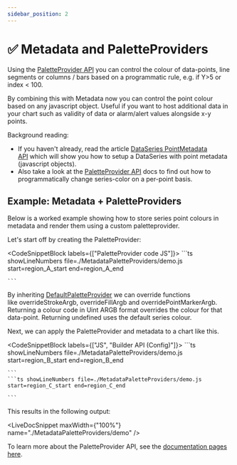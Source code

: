 ```yaml
---
sidebar_position: 2
---
```


# ✅ Metadata and PaletteProviders

Using the [PaletteProvider API](/docs/2d-charts/chart-types/palette-provider-api/palette-provider-api-overview/index.md) you can control the colour of data-points, line segments or columns / bars based on a programmatic rule, e.g. if Y>5 or index < 100.

By combining this with Metadata now you can control the point colour based on any javascript object. Useful if you want to host additional data in your chart such as validity of data or alarm/alert values alongside x-y points.

Background reading: 

*   If you haven't already, read the article [DataSeries PointMetadata API](/docs/2d-charts/chart-types/point-metadata-api/point-metadata-api-overview/index.md) which will show you how to setup a DataSeries with point metadata (javascript objects).
*   Also take a look at the [PaletteProvider API](/docs/2d-charts/chart-types/palette-provider-api/palette-provider-api-overview/index.md) docs to find out how to programmatically change series-color on a per-point basis.

Example: Metadata + PaletteProviders
------------------------------------

Below is a worked example showing how to store series point colours in metadata and render them using a custom paletteprovider.

Let's start off by creating the PaletteProvider:

<CodeSnippetBlock labels={["PaletteProvider code JS"]}>
    ```ts showLineNumbers file=./MetadataPaletteProviders/demo.js start=region_A_start end=region_A_end

    ```

</CodeSnippetBlock>

By inheriting [DefaultPaletteProvider](https://www.scichart.com/documentation/js/current/typedoc/classes/defaultpaletteprovider.html) we can override functions like overrideStrokeArgb, overrideFillArgb and overridePointMarkerArgb. Returning a colour code in Uint ARGB format overrides the colour for that data-point. Returning undefined uses the default series colour.

Next, we can apply the PaletteProvider and metadata to a chart like this.

<CodeSnippetBlock labels={["JS", "Builder API (Config)"]}>
    ```ts showLineNumbers file=./MetadataPaletteProviders/demo.js start=region_B_start end=region_B_end

    ```
    ```ts showLineNumbers file=./MetadataPaletteProviders/demo.js start=region_C_start end=region_C_end

    ```

</CodeSnippetBlock>

This results in the following output:

<LiveDocSnippet maxWidth={"100%"} name="./MetadataPaletteProviders/demo" />

To learn more about the PaletteProvider API, see the [documentation pages here](/docs/2d-charts/chart-types/palette-provider-api/palette-provider-api-overview/index.md).
